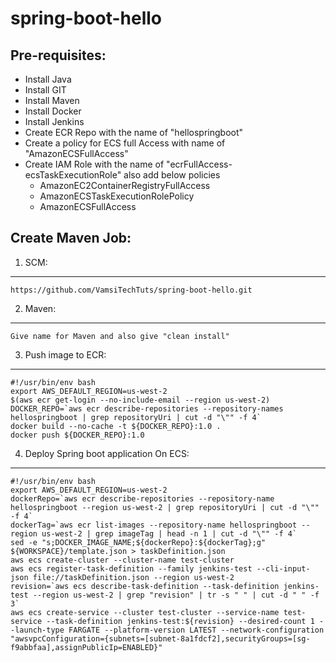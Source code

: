 # spring-boot-hello 

Pre-requisites:
-----
  - Install Java
  - Install GIT
  - Install Maven
  - Install Docker
  - Install Jenkins
  - Create ECR Repo with the name of "hellospringboot"
  - Create a policy for ECS full Access with name of "AmazonECSFullAccess"
  - Create IAM Role with the name of "ecrFullAccess-ecsTaskExecutionRole" also add below policies
      * AmazonEC2ContainerRegistryFullAccess
      * AmazonECSTaskExecutionRolePolicy
      * AmazonECSFullAccess
  
Create Maven Job:
-------
1)  SCM: 
--------
    
    https://github.com/VamsiTechTuts/spring-boot-hello.git
2)  Maven:
----------

    Give name for Maven and also give "clean install"

3) Push image to ECR:
---------------------

    #!/usr/bin/env bash
    export AWS_DEFAULT_REGION=us-west-2
    $(aws ecr get-login --no-include-email --region us-west-2)
    DOCKER_REPO=`aws ecr describe-repositories --repository-names hellospringboot | grep repositoryUri | cut -d "\"" -f 4`
    docker build --no-cache -t ${DOCKER_REPO}:1.0 .
    docker push ${DOCKER_REPO}:1.0

4)  Deploy Spring boot application On ECS:
------------------------------------------

    #!/usr/bin/env bash
    export AWS_DEFAULT_REGION=us-west-2
    dockerRepo=`aws ecr describe-repositories --repository-name hellospringboot --region us-west-2 | grep repositoryUri | cut -d "\"" -f 4`
    dockerTag=`aws ecr list-images --repository-name hellospringboot --region us-west-2 | grep imageTag | head -n 1 | cut -d "\"" -f 4`
    sed -e "s;DOCKER_IMAGE_NAME;${dockerRepo}:${dockerTag};g" ${WORKSPACE}/template.json > taskDefinition.json
    aws ecs create-cluster --cluster-name test-cluster
    aws ecs register-task-definition --family jenkins-test --cli-input-json file://taskDefinition.json --region us-west-2
    revision=`aws ecs describe-task-definition --task-definition jenkins-test --region us-west-2 | grep "revision" | tr -s " " | cut -d " " -f 3`
    aws ecs create-service --cluster test-cluster --service-name test-service --task-definition jenkins-test:${revision} --desired-count 1 --launch-type FARGATE --platform-version LATEST --network-configuration "awsvpcConfiguration={subnets=[subnet-8a1fdcf2],securityGroups=[sg-f9abbfaa],assignPublicIp=ENABLED}"
    
  

